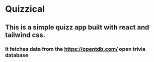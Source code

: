 # Quizzical

## This is a simple quizz app built with react and tailwind css.

### It fetches data from the https://opentdb.com/ open trivia database
